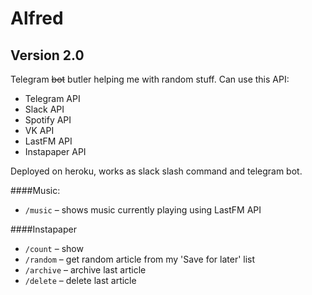 Alfred
===============
Version 2.0
-----------

Telegram ~~bot~~ butler helping me with random stuff. Can use this API:
- Telegram API
- Slack API
- Spotify API
- VK API
- LastFM API
- Instapaper API

Deployed on heroku, works as slack slash command and telegram bot.

####Music:
* `/music` – shows music currently playing using LastFM API

####Instapaper
* `/count` – show
* `/random` – get random article from my 'Save for later' list
* `/archive` – archive last article
* `/delete` – delete last article
